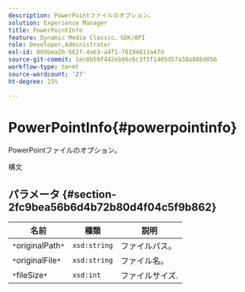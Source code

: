 ```yaml
---
description: PowerPointファイルのオプション。
solution: Experience Manager
title: PowerPointInfo
feature: Dynamic Media Classic、SDK/API
role: Developer,Administrator
exl-id: 089bea2b-562f-4a63-a4f1-70194811a47d
source-git-commit: 1ec8b59f442eb96c6c3f5f1405d57a38a86bd056
workflow-type: tm+mt
source-wordcount: '27'
ht-degree: 25%

---
```


# PowerPointInfo{#powerpointinfo}

PowerPointファイルのオプション。

構文

## パラメータ {#section-2fc9bea56b6d4b72b80d4f04c5f9b862}

| 名前 | 種類 | 説明 |
|---|---|---|
| `*`originalPath`*` | `xsd:string` | ファイルパス。 |
| `*`originalFile`*` | `xsd:string` | ファイル名。 |
| `*`fileSize`*` | `xsd:int` | ファイルサイズ. |
